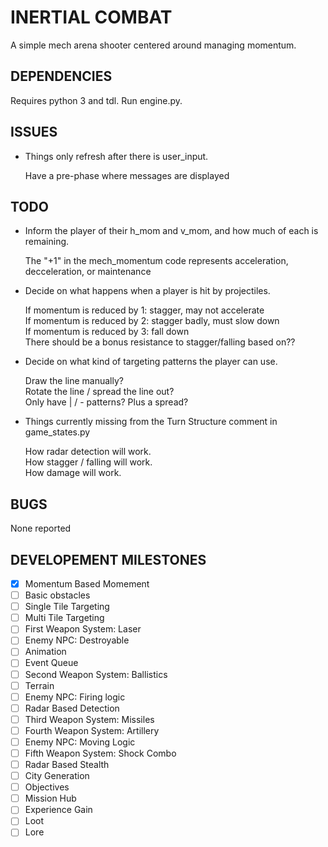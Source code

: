 # INERTIAL COMBAT
A simple mech arena shooter centered around managing momentum.

## DEPENDENCIES
Requires python 3 and tdl. 
Run engine.py.

## ISSUES
* Things only refresh after there is user_input.

   Have a pre-phase where messages are displayed

## TODO
* Inform the player of their h_mom and v_mom, and how much of each is remaining.

   The "+1" in the mech_momentum code represents acceleration, decceleration, or maintenance

* Decide on what happens when a player is hit by projectiles.

   If momentum is reduced by 1: stagger, may not accelerate  
   If momentum is reduced by 2: stagger badly, must slow down  
   If momentum is reduced by 3: fall down  
   There should be a bonus resistance to stagger/falling based on??  

* Decide on what kind of targeting patterns the player can use.

   Draw the line manually?  
   Rotate the line / spread the line out?  
   Only have | / - patterns? Plus a spread?  

* Things currently missing from the Turn Structure comment in game_states.py

   How radar detection will work.  
   How stagger / falling will work.  
   How damage will work.  

## BUGS
None reported

## DEVELOPEMENT MILESTONES
- [x] Momentum Based Momement
- [ ] Basic obstacles
- [ ] Single Tile Targeting
- [ ] Multi Tile Targeting
- [ ] First Weapon System: Laser
- [ ] Enemy NPC: Destroyable
- [ ] Animation
- [ ] Event Queue
- [ ] Second Weapon System: Ballistics
- [ ] Terrain
- [ ] Enemy NPC: Firing logic
- [ ] Radar Based Detection
- [ ] Third Weapon System: Missiles
- [ ] Fourth Weapon System: Artillery
- [ ] Enemy NPC: Moving Logic
- [ ] Fifth Weapon System: Shock Combo
- [ ] Radar Based Stealth
- [ ] City Generation
- [ ] Objectives
- [ ] Mission Hub
- [ ] Experience Gain
- [ ] Loot
- [ ] Lore